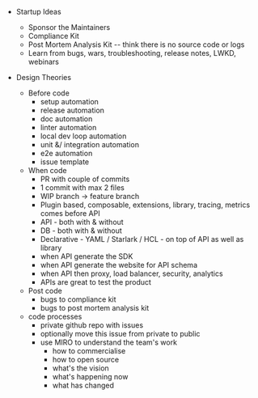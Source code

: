 - Startup Ideas
  - Sponsor the Maintainers
  - Compliance Kit
  - Post Mortem Analysis Kit -- think there is no source code or logs
  - Learn from bugs, wars, troubleshooting, release notes, LWKD, webinars

- Design Theories
  - Before code
    - setup automation
    - release automation
    - doc automation
    - linter automation
    - local dev loop automation
    - unit &/ integration automation
    - e2e automation
    - issue template
  - When code
    - PR with couple of commits
    - 1 commit with max 2 files
    - WIP branch -> feature branch
    - Plugin based, composable, extensions, library, tracing, metrics comes before API
    - API - both with & without
    - DB - both with & without
    - Declarative - YAML / Starlark / HCL - on top of API as well as library
    - when API generate the SDK
    - when API generate the website for API schema
    - when API then proxy, load balancer, security, analytics
    - APIs are great to test the product
  - Post code
    - bugs to compliance kit
    - bugs to post mortem analysis kit
  - code processes
    - private github repo with issues
    - optionally move this issue from private to public
    - use MIRO to understand the team's work
      - how to commercialise
      - how to open source
      - what's the vision
      - what's happening now
      - what has changed
